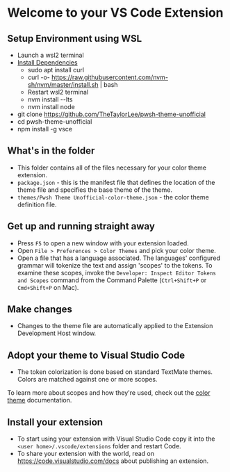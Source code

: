 # Welcome to your VS Code Extension

## Setup Environment using WSL
- Launch a wsl2 terminal
- [Install Dependencies](https://learn.microsoft.com/en-us/windows/dev-environment/javascript/nodejs-on-wsl)
    - sudo apt install curl
    - curl -o- https://raw.githubusercontent.com/nvm-sh/nvm/master/install.sh | bash
    - Restart wsl2 terminal
    - nvm install --lts
    - nvm install node
- git clone https://github.com/TheTaylorLee/pwsh-theme-unofficial
- cd pwsh-theme-unofficial
- npm install -g vsce

## What's in the folder

* This folder contains all of the files necessary for your color theme extension.
* `package.json` - this is the manifest file that defines the location of the theme file and specifies the base theme of the theme.
* `themes/Pwsh Theme Unofficial-color-theme.json` - the color theme definition file.

## Get up and running straight away

* Press `F5` to open a new window with your extension loaded.
* Open `File > Preferences > Color Themes` and pick your color theme.
* Open a file that has a language associated. The languages' configured grammar will tokenize the text and assign 'scopes' to the tokens. To examine these scopes, invoke the `Developer: Inspect Editor Tokens and Scopes` command from the Command Palette (`Ctrl+Shift+P` or `Cmd+Shift+P` on Mac).

## Make changes

* Changes to the theme file are automatically applied to the Extension Development Host window.

## Adopt your theme to Visual Studio Code

* The token colorization is done based on standard TextMate themes. Colors are matched against one or more scopes.

To learn more about scopes and how they're used, check out the [color theme](https://code.visualstudio.com/api/extension-guides/color-theme) documentation.

## Install your extension

* To start using your extension with Visual Studio Code copy it into the `<user home>/.vscode/extensions` folder and restart Code.
* To share your extension with the world, read on https://code.visualstudio.com/docs about publishing an extension.
